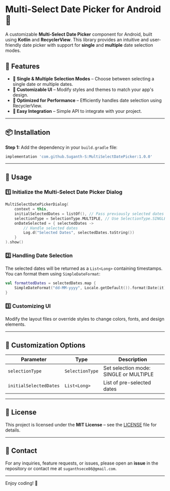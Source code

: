 # Multi-Select Date Picker for Android 📅

A customizable **Multi-Select Date Picker** component for Android, built using **Kotlin** and **RecyclerView**. This library provides an intuitive and user-friendly date picker with support for **single** and **multiple** date selection modes.

## 🌟 Features
- **📅 Single & Multiple Selection Modes** – Choose between selecting a single date or multiple dates.
- **🎨 Customizable UI** – Modify styles and themes to match your app's design.
- **🚀 Optimized for Performance** – Efficiently handles date selection using RecyclerView.
- **🔗 Easy Integration** – Simple API to integrate with your project.

---

## 📦 Installation

**Step 1:** Add the dependency in your `build.gradle` file:

```gradle
implementation 'com.github.Suganth-S:MultiSelectDatePicker:1.0.0'
```


---

## 🚀 Usage

### 1️⃣ Initialize the Multi-Select Date Picker Dialog

```kotlin
MultiSelectDatePickerDialog(
    context = this,
    initialSelectedDates = listOf(), // Pass previously selected dates if any
    selectionType = SelectionType.MULTIPLE, // Use SelectionType.SINGLE for single selection
    onDateSelected = { selectedDates ->
        // Handle selected dates
        Log.d("Selected Dates", selectedDates.toString())
    }
).show()
```

### 2️⃣ Handling Date Selection
The selected dates will be returned as a `List<Long>` containing timestamps. You can format them using `SimpleDateFormat`:

```kotlin
val formattedDates = selectedDates.map {
    SimpleDateFormat("dd-MM-yyyy", Locale.getDefault()).format(Date(it))
}
```

### 3️⃣ Customizing UI
Modify the layout files or override styles to change colors, fonts, and design elements.

---

## 🎨 Customization Options
| Parameter        | Type      | Description |
|-----------------|----------|-------------|
| `selectionType` | `SelectionType` | Set selection mode: SINGLE or MULTIPLE |
| `initialSelectedDates` | `List<Long>` | List of pre-selected dates |

---

## 📝 License
This project is licensed under the **MIT License** – see the [LICENSE](LICENSE) file for details.

---

## 📧 Contact
For any inquiries, feature requests, or issues, please open an **issue** in the repository or contact me at `suganthsece86@gmail.com`.

---

Enjoy coding! 🚀

